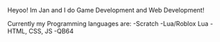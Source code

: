 Heyoo! Im Jan and I do Game Development and Web Development!

Currently my Programming languages are:
-Scratch
-Lua/Roblox Lua
-HTML, CSS, JS
-QB64
